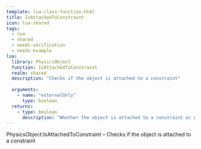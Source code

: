 ```yaml
---
template: lua-class-function.html
title: IsAttachedToConstraint
icon: lua-shared
tags:
  - lua
  - shared
  - needs-verification
  - needs-example
lua:
  library: PhysicsObject
  function: IsAttachedToConstraint
  realm: shared
  description: "Checks if the object is attached to a constraint"
  
  arguments:
    - name: "externalOnly"
      type: boolean
  returns:
    - type: boolean
      description: "Whether the object is attached to a constraint or not."
---
```


<div class="lua__search__keywords">
PhysicsObject:IsAttachedToConstraint &#x2013; Checks if the object is attached to a constraint
</div>
